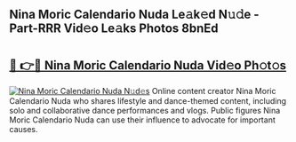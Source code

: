 ## Nina Moric Calendario Nuda Le𝚊k𝚎d N𝚞𝚍e - Part-RRR Vid𝚎o Le𝚊ks Photos 8bnEd

# <h2><a href="http://fbcry4.evod.top/?m=Nina+Moric+Calendario+Nuda">🔗 👉🔴 Nina Moric Calendario Nuda Vid𝚎o Ph𝚘t𝚘s</a></h2>

[![Nina Moric Calendario Nuda N𝚞d𝚎s](https://i.imgur.com/8V9OHl7.gif)](http://fbcry4.evod.top/?m=Nina+Moric+Calendario+Nuda)
Online content creator Nina Moric Calendario Nuda who shares lifestyle and dance-themed content, including solo and collaborative dance performances and vlogs. Public figures Nina Moric Calendario Nuda can use their influence to advocate for important causes. 
